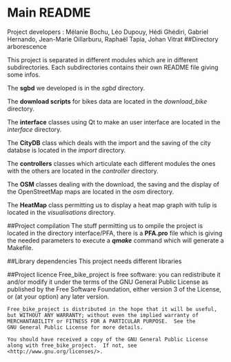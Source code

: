 # Main README
Project developers : Mélanie Bochu, Léo Dupouy, 
                     Hédi Ghédiri, Gabriel Hernando, 
                     Jean-Marie Oillarburu, Raphaël Tapia, Johan Vitrat
##Directory arborescence

This project is separated in different modules which are in different subdirectories. Each subdirectories contains their own README file giving some infos.

The **sgbd** we developed is in the *sgbd* directory.

The **download scripts** for bikes data are located in the *download_bike* directory.

The **interface** classes using Qt to make an user interface are located in the *interface* directory.

The **CityDB** class which deals with the import and the saving of the city databse is located in the *import* directory.

The **controllers** classes which articulate each different modules the ones with the others are located in the *controller* directory.

The **OSM** classes dealing with the download, the saving and the display of the OpenStreetMap maps are located in the *osm* directory.

The **HeatMap** class permitting us to display a heat map graph with tulip is located in the *visualisations* directory.

##Project compilation
The stuff permitting us to ompile the project is located in the directory interface/PFA, 
there is a **PFA.pro** file which is giving the needed parameters to execute 
a ***qmake*** command which will generate a Makefile.

##Library dependencies
This project needs different libraries

##Project licence
    Free_bike_project is free software: you can redistribute it and/or modify
    it under the terms of the GNU General Public License as published by
    the Free Software Foundation, either version 3 of the License, or
    (at your option) any later version.

    Free_bike_project is distributed in the hope that it will be useful,
    but WITHOUT ANY WARRANTY; without even the implied warranty of
    MERCHANTABILITY or FITNESS FOR A PARTICULAR PURPOSE.  See the
    GNU General Public License for more details.

    You should have received a copy of the GNU General Public License
    along with free_bike_project.  If not, see <http://www.gnu.org/licenses/>.

